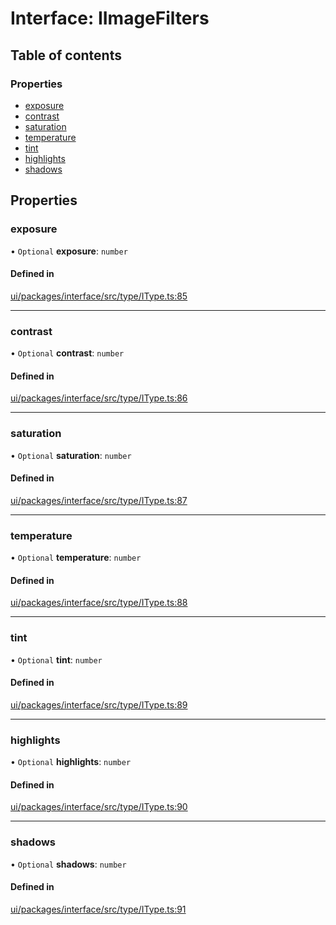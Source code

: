 # Interface: IImageFilters

## Table of contents

### Properties

- [exposure](IImageFilters.md#exposure)
- [contrast](IImageFilters.md#contrast)
- [saturation](IImageFilters.md#saturation)
- [temperature](IImageFilters.md#temperature)
- [tint](IImageFilters.md#tint)
- [highlights](IImageFilters.md#highlights)
- [shadows](IImageFilters.md#shadows)

## Properties

### exposure

• `Optional` **exposure**: `number`

#### Defined in

[ui/packages/interface/src/type/IType.ts:85](https://github.com/leaferjs/leafer-ui/blob/6deed4d/packages/interface/src/type/IType.ts#L85)

___

### contrast

• `Optional` **contrast**: `number`

#### Defined in

[ui/packages/interface/src/type/IType.ts:86](https://github.com/leaferjs/leafer-ui/blob/6deed4d/packages/interface/src/type/IType.ts#L86)

___

### saturation

• `Optional` **saturation**: `number`

#### Defined in

[ui/packages/interface/src/type/IType.ts:87](https://github.com/leaferjs/leafer-ui/blob/6deed4d/packages/interface/src/type/IType.ts#L87)

___

### temperature

• `Optional` **temperature**: `number`

#### Defined in

[ui/packages/interface/src/type/IType.ts:88](https://github.com/leaferjs/leafer-ui/blob/6deed4d/packages/interface/src/type/IType.ts#L88)

___

### tint

• `Optional` **tint**: `number`

#### Defined in

[ui/packages/interface/src/type/IType.ts:89](https://github.com/leaferjs/leafer-ui/blob/6deed4d/packages/interface/src/type/IType.ts#L89)

___

### highlights

• `Optional` **highlights**: `number`

#### Defined in

[ui/packages/interface/src/type/IType.ts:90](https://github.com/leaferjs/leafer-ui/blob/6deed4d/packages/interface/src/type/IType.ts#L90)

___

### shadows

• `Optional` **shadows**: `number`

#### Defined in

[ui/packages/interface/src/type/IType.ts:91](https://github.com/leaferjs/leafer-ui/blob/6deed4d/packages/interface/src/type/IType.ts#L91)
